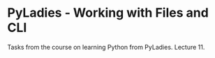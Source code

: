 # PyLadies - Working with Files and CLI
Tasks from the course on learning Python from PyLadies. Lecture 11.
